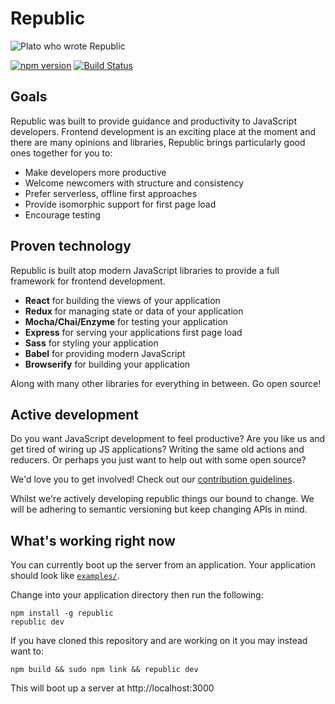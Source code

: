 # Republic

![Plato who wrote Republic](https://upload.wikimedia.org/wikipedia/commons/4/4a/Plato-raphael.jpg)

[![npm version](https://badge.fury.io/js/republic.svg)](https://badge.fury.io/js/republic)
[![Build Status](https://travis-ci.org/lukemorton/republic.svg?branch=master)](https://travis-ci.org/lukemorton/republic)

## Goals

Republic was built to provide guidance and productivity to JavaScript developers. Frontend development is an exciting place at the moment and there are many opinions and libraries, Republic brings particularly good ones together for you to:

- Make developers more productive
- Welcome newcomers with structure and consistency
- Prefer serverless, offline first approaches
- Provide isomorphic support for first page load
- Encourage testing

## Proven technology

Republic is built atop modern JavaScript libraries to provide a full framework for frontend development.

- **React** for building the views of your application
- **Redux** for managing state or data of your application
- **Mocha/Chai/Enzyme** for testing your application
- **Express** for serving your applications first page load
- **Sass** for styling your application
- **Babel** for providing modern JavaScript
- **Browserify** for building your application

Along with many other libraries for everything in between. Go open source!

## Active development

Do you want JavaScript development to feel productive? Are you like us and get
tired of wiring up JS applications? Writing the same old actions and reducers.
Or perhaps you just want to help out with some open source?

We'd love you to get involved! Check out our [contribution guidelines](docs/contributing.md).

Whilst we're actively developing republic things our bound to change. We will
be adhering to semantic versioning but keep changing APIs in mind.

## What's working right now

You can currently boot up the server from an application. Your application should look like [`examples/`](examples/).

Change into your application directory then run the following:

```
npm install -g republic
republic dev
```

If you have cloned this repository and are working on it you may instead want to:

```
npm build && sudo npm link && republic dev
```

This will boot up a server at http://localhost:3000
